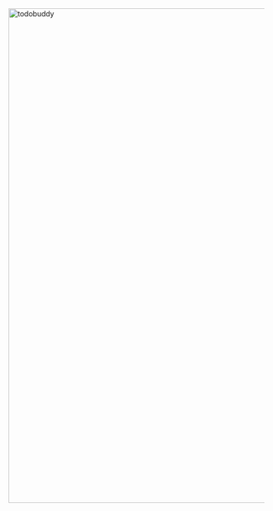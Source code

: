 <img width="974" alt="todobuddy" src="https://github.com/user-attachments/assets/5a47d36f-53c4-4195-815f-65b4c6d3b388">
